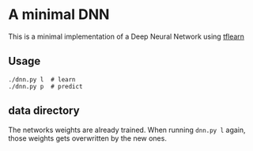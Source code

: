 # A minimal DNN

This is a minimal implementation of a Deep Neural Network using [tflearn](http://tflearn.org)

## Usage

```
./dnn.py l  # learn
./dnn.py p  # predict
```

## data directory

The networks weights are already trained.
When running `dnn.py l` again, those weights gets overwritten by the new ones.


